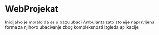 # WebProjekat
Inicijalno je moralo da se u bazu ubaci Ambulanta zato sto nije napravljena forma za njihovo ubacivanje
zbog kompleksnosti izgleda aplikacije
